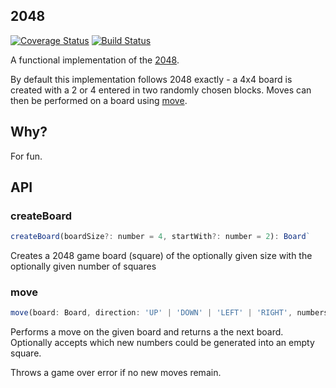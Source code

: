 ## 2048

[![Coverage Status](https://coveralls.io/repos/github/akmjenkins/2048/badge.svg)](https://coveralls.io/github/akmjenkins/2048)
[![Build Status](https://travis-ci.com/akmjenkins/2048.svg)](https://travis-ci.com/akmjenkins/2048)


A functional implementation of the [2048](https://play2048.co/).

By default this implementation follows 2048 exactly - a 4x4 board is created with a 2 or 4 entered in two randomly chosen blocks. Moves can then be performed on a board using [move](#move).

## Why?

For fun.

## API

### createBoard
```js
createBoard(boardSize?: number = 4, startWith?: number = 2): Board`
```

Creates a 2048 game board (square) of the optionally given size with the optionally
given number of squares

### move
```js
move(board: Board, direction: 'UP' | 'DOWN' | 'LEFT' | 'RIGHT', numbers?: number[] = [2,4]): Board`
```

Performs a move on the given board and returns a the next board. Optionally accepts which new numbers could be generated into an empty square. 

Throws a game over error if no new moves remain.